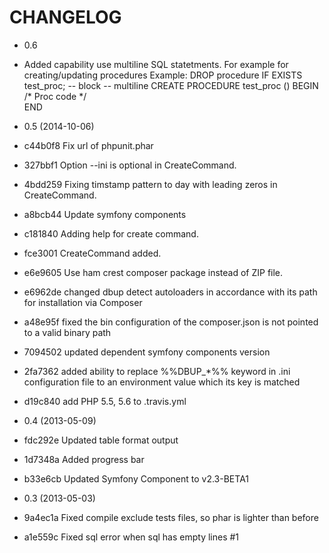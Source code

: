 CHANGELOG
=========
* 0.6
* Added capability use multiline SQL statetments. For example for creating/updating procedures
Example:
  DROP procedure IF EXISTS test_proc;
  -- block
  -- multiline
  CREATE PROCEDURE test_proc () 
  BEGIN
   /* Proc code */  
  END 


* 0.5 (2014-10-06)
* c44b0f8 Fix url of phpunit.phar
* 327bbf1 Option --ini is optional in CreateCommand.
* 4bdd259 Fixing timstamp pattern to day with leading zeros in CreateCommand.
* a8bcb44 Update symfony components
* c181840 Adding help for create command.
* fce3001 CreateCommand added.
* e6e9605 Use ham crest composer package instead of ZIP file.
* e6962de changed dbup detect autoloaders in accordance with its path for installation via Composer
* a48e95f fixed the bin configuration of the composer.json is not pointed to a valid binary path
* 7094502 updated dependent symfony components version
* 2fa7362 added ability to replace %%DBUP_*%% keyword in .ini configuration file to an environment value which its key is matched
* d19c840 add PHP 5.5, 5.6 to .travis.yml

* 0.4 (2013-05-09)

* fdc292e Updated table format output
* 1d7348a Added progress bar
* b33e6cb Updated Symfony Component to v2.3-BETA1

* 0.3 (2013-05-03)

* 9a4ec1a Fixed compile exclude tests files, so phar is lighter than before
* a1e559c Fixed sql error when sql has empty lines #1
